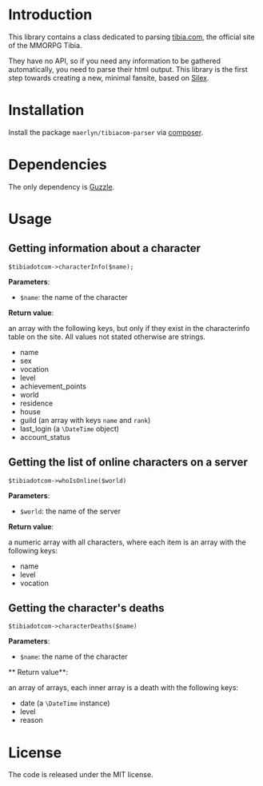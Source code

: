 # Introduction

This library contains a class dedicated to parsing [tibia.com][tibiacom], the official site of the MMORPG
Tibia.

They have no API, so if you need any information to be gathered automatically, you need to parse
their html output. This library is the first step towards creating a new, minimal fansite, based on
[Silex][silex].

  [tibiacom]: http://tibia.com/
  [silex]: http://silex.sensiolabs.org/

# Installation

Install the package `maerlyn/tibiacom-parser` via [composer].

  [composer]: http://getcomposer.org

# Dependencies

The only dependency is [Guzzle].

  [Guzzle]: http://packagist.org/packages/guzzle/guzzle

# Usage

## Getting information about a character

    $tibiadotcom->characterInfo($name);

**Parameters**:

 - `$name`: the name of the character

**Return value**:

an array with the following keys, but only if they exist in the characterinfo table on the site. All
values not stated otherwise are strings.

 - name
 - sex
 - vocation
 - level
 - achievement_points
 - world
 - residence
 - house
 - guild (an array with keys `name` and `rank`)
 - last_login (a `\DateTime` object)
 - account_status

## Getting the list of online characters on a server

    $tibiadotcom->whoIsOnline($world)

**Parameters**:

 - `$world`: the name of the server

**Return value**:

a numeric array with all characters, where each item is an array with the following keys:

 - name
 - level
 - vocation

## Getting the character's deaths

    $tibiadotcom->characterDeaths($name)

**Parameters**:

 - `$name`: the name of the character

** Return value**:

an array of arrays, each inner array is a death with the following keys:

 - date (a `\DateTime` instance)
 - level
 - reason

# License

The code is released under the MIT license.
